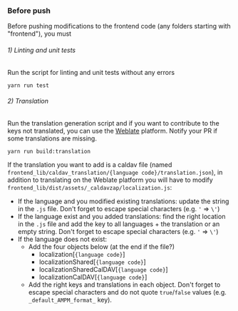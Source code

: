 ### Before push

Before pushing modifications to the frontend code (any folders starting with "frontend"), you must

###### 1) Linting and unit tests
Run the script for linting and unit tests without any errors

    yarn run test

###### 2) Translation
Run the translation generation script and if you want to contribute to the keys not translated, you can use the [Weblate](https://hosted.weblate.org/projects/tracim/) platform. Notify your PR if some translations are missing.

    yarn run build:translation

If the translation you want to add is a caldav file (named `frontend_lib/caldav_translation/{language code}/translation.json`), in addition to translating on the Weblate platform you will have to modify `frontend_lib/dist/assets/_caldavzap/localization.js`:

  - If the language and you modified existing translations: update the string in the `.js` file. Don't forget to escape special characters (e.g. `'` => `\'`)
  - If the language exist and you added translations: find the right location in the `.js` file and add the key to all languages + the translation or an empty string. Don't forget to escape special characters (e.g. `'` => `\'`)
  - If the language does not exist:
    - Add the four objects below (at the end if the file?)
      - localization[`{language code}`]
      - localizationShared[`{language code}`]
      - localizationSharedCalDAV[`{language code}`]
      - localizationCalDAV[`{language code}`]
    - Add the right keys and translations in each object. Don't forget to escape special characters and do not quote `true`/`false` values (e.g. `_default_AMPM_format_` key).
